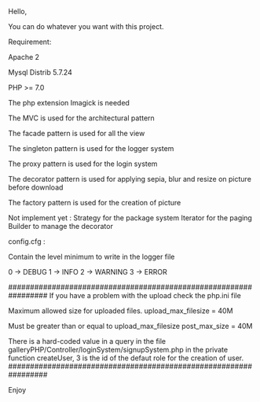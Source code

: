 Hello,

You can do whatever you want with this project.

Requirement:

Apache 2

Mysql Distrib 5.7.24

PHP >= 7.0

The php extension Imagick is needed

The MVC is used for the architectural pattern

The facade pattern is used for all the view

The singleton pattern is used for the logger system

The proxy pattern is used for the login system

The decorator pattern is used for applying sepia, blur and resize on picture before download

The factory pattern is used for the creation of picture


Not implement yet :
Strategy for the package system
Iterator for the paging
Builder to manage the decorator


config.cfg : 

Contain the level minimum to write in the logger file

0 -> DEBUG
1 -> INFO
2 -> WARNING
3 -> ERROR

#################################################################
If you have a problem with the upload check the php.ini file

Maximum allowed size for uploaded files.
upload_max_filesize = 40M

Must be greater than or equal to upload_max_filesize
post_max_size = 40M

There is a hard-coded value in a query in the file galleryPHP/Controller/loginSystem/signupSystem.php in the private function createUser, 3 is the id of the defaut role for the creation of user.
#################################################################

Enjoy
